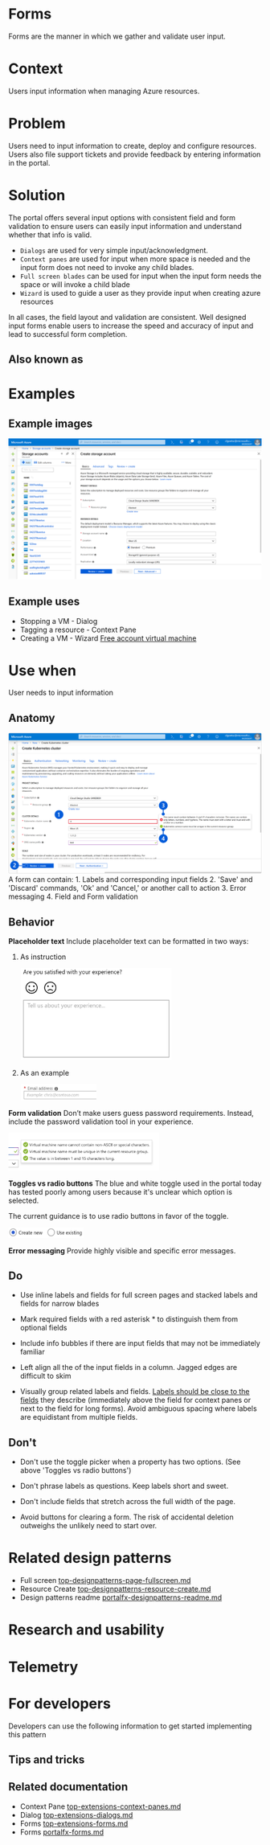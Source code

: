 ﻿# Forms
Forms are the manner in which we gather and validate user input.

# Context
Users input information when managing Azure resources.

# Problem
Users need to input information to create, deploy and configure resources.  Users also file support tickets and provide feedback by entering information in the portal.

# Solution
The portal offers several input options with consistent field and form validation to ensure users can easily input information and understand whether that info is valid.  
* `Dialogs` are used for very simple input/acknowledgment.  
* `Context panes` are used for input when more space is needed and the input form does not need to invoke any child blades.  
* `Full screen blades` can be used for input when the input form needs the space or will invoke a child blade
* `Wizard` is used to guide a user as they provide input when creating azure resources

In all cases, the field layout and validation are consistent.  Well designed input forms enable users to increase the speed and accuracy of input and lead to successful form completion.

## Also known as

# Examples

## Example images
<!-- TODO get example images of dialogs and context panes -->
<div style="max-width:800px">
<img alttext="Forms example" src="../media/top-designpatterns-page-forms/forms.png"  />
</div>

## Example uses
* Stopping a VM - Dialog 
* Tagging a resource - Context Pane
* Creating a VM - Wizard [Free account virtual machine](https://rc.portal.azure.com/#create/microsoft.freeaccountvirtualmachine)

# Use when
User needs to input information

## Anatomy
<!-- TODO get anatomy for dialog and context pane Use common numbers for elements -->
<div style="max-width:800px">
<img alttext="Form anatomy" src="../media/top-designpatterns-page-forms/form-anatomy.png"  />
</div>
A form can contain:
1. Labels and corresponding input fields
<!-- TODO resolve and give strong guidance on Save, Discard, Ok, Cancel 
From MVP summit 2018 (March)
MVPs want consistency on patterns. Save/commit changes to blades were brought up as an example. "Is there a design/UI language enforcement in portal? It seems that patterns are very irregular across experiences." The MVP talked about save and finish being different steps depending on the blade (some blades end there, some others need further confirmation to commit the changes). "Can you block them (other extensions) when they are not consistent?".
From Leon
The overall situation of “Save” command vs “Save” / “Cancel” or “OK” / “Cancel” buttons is very inconsistent across the board
It would be great to provide guidance around this to partners in the patterns site
-->
2. 'Save' and 'Discard' commands, 'Ok' and 'Cancel,' or another call to action
3. Error messaging
4. Field and Form validation

## Behavior


**Placeholder text**
Include placeholder text can be formatted in two ways:
1. As instruction
<div style="max-width:300px; margin-left:25px">
<img alttext="Placeholder instruction" src="../media/top-designpatterns-page-forms/placeholder_text.png"  />
</div>

2. As an example
<div style="max-width:150px; margin-left:25px">
<img alttext="Placeholder example" src="../media/top-designpatterns-page-forms/placeholder-email.png"  />
</div>

**Form validation**
Don’t make users guess password requirements. Instead, include the password validation tool in your experience.
<div style="max-width:300px">
<img alttext="Form validation" src="../media/top-designpatterns-page-forms/form-validation.png"  />
</div>

**Toggles vs radio buttons**
The blue and white toggle used in the portal today has tested poorly among users because it's unclear which option is selected.

The current guidance is to use radio buttons in favor of the toggle.
<div style="max-width:150px">
<img alttext="Radio control" src="../media/top-designpatterns-page-forms/radio-control.png"  />
</div>

**Error messaging**
Provide highly visible and specific error messages.

## Do
-   Use inline labels and fields for full screen pages and stacked labels and fields for narrow blades

-   Mark required fields with a red asterisk * to distinguish them from optional fields

-   Include info bubbles if there are input fields that may not be immediately familiar

-   Left align all the of the input fields in a column. Jagged edges are difficult to skim

-   Visually group related labels and fields. [Labels should be close to the fields](https://www.nngroup.com/articles/form-design-white-space/) they describe (immediately above the field for context panes or next to the field for long forms). Avoid ambiguous spacing where labels are equidistant from multiple fields.

## Don't 
-   Don't use the toggle picker when a property has two options. (See above 'Toggles vs radio buttons')

-   Don't phrase labels as questions. Keep labels short and sweet.

-   Don't include fields that stretch across the full width of the page.

-   Avoid buttons for clearing a form. The risk of accidental deletion outweighs the unlikely need to start over.


# Related design patterns
* Full screen [top-designpatterns-page-fullscreen.md](top-designpatterns-page-fullscreen.md)
* Resource Create [top-designpatterns-resource-create.md](top-designpatterns-resource-create.md)
* Design patterns readme [portalfx-designpatterns-readme.md](portalfx-designpatterns-readme.md)


# Research and usability

# Telemetry

# For developers
Developers can use the following information to get started implementing this pattern

## Tips and tricks

## Related documentation
* Context Pane [top-extensions-context-panes.md](top-extensions-context-panes.md)
* Dialog [top-extensions-dialogs.md](top-extensions-dialogs.md)
* Forms [top-extensions-forms.md](top-extensions-forms.md)
* Forms [portalfx-forms.md](portalfx-forms.md)
